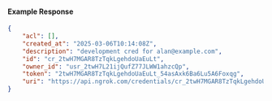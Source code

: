 <!-- Code generated for API Clients. DO NOT EDIT. -->

#### Example Response

```json
{
	"acl": [],
	"created_at": "2025-03-06T10:14:08Z",
	"description": "development cred for alan@example.com",
	"id": "cr_2twH7MGAR8TzTqkLgehdoUaEuLt",
	"owner_id": "usr_2twH7L21ijQufZ77JLWW1ahzcQp",
	"token": "2twH7MGAR8TzTqkLgehdoUaEuLt_54asAxk6Ba6Lu5A6Foxqg",
	"uri": "https://api.ngrok.com/credentials/cr_2twH7MGAR8TzTqkLgehdoUaEuLt"
}
```
